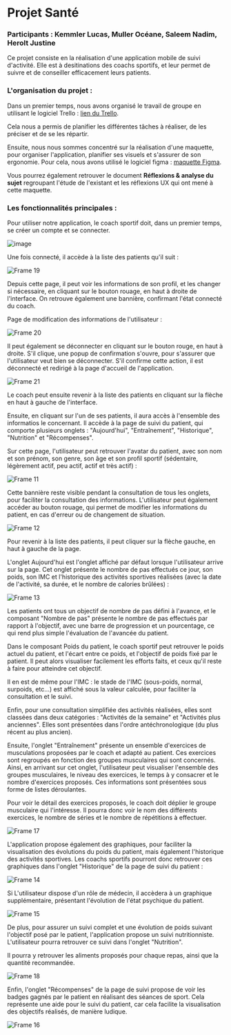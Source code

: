 # Projet Santé 

### Participants : Kemmler Lucas, Muller Océane, Saleem Nadim, Herolt Justine 

Ce projet consiste en la réalisation d'une application mobile de suivi d'activité. Elle est à desitinations des coachs sportifs, et leur permet de suivre et de conseiller efficacement leurs patients. 

### L'organisation du projet : 

Dans un premier temps, nous avons organisé le travail de groupe en utilisant le logiciel Trello : [lien du Trello](https://trello.com/invite/b/cxdAOL79/ATTIb1f0b3e74883130dc56499aba866e3b03F35A4FC/projet-health). 

Cela nous a permis de planifier les différentes tâches à réaliser, de les préciser et de se les répartir. 

Ensuite, nous nous sommes concentré sur la réalisation d'une maquette, pour organiser l'application, planifier ses visuels et s'assurer de son ergonomie.
Pour cela, nous avons utilisé le logiciel figma : [maquette Figma](https://www.figma.com/file/jwhtKrLGsfRS5ISWh5Svie/Health-application?type=design&node-id=0%3A1&mode=design&t=GGX37UxZ0c74jspS-1). 

Vous pourrez également retrouver le document **Réflexions & analyse du sujet** regroupant l'étude de l'existant et les réflexions UX qui ont mené à cette maquette. 

### Les fonctionnalités principales : 

Pour utiliser notre application, le coach sportif doit, dans un premier temps, se créer un compte et se connecter. 

![image](https://github.com/KEMMLERLucas/project_health/assets/93048928/0c635ed5-6542-485e-83a1-2948d972de42)

Une fois connecté, il accède à la liste des patients qu'il suit : 

![Frame 19](https://github.com/KEMMLERLucas/project_health/assets/101339546/6f9527a6-b81c-45a3-9561-1df5ca3c7b9f)

Depuis cette page, il peut voir les informations de son profil, et les changer si nécessaire, en cliquant sur le bouton rouage, en haut à droite de l'interface. 
On retrouve également une bannière, confirmant l'état connecté du coach.

Page de modification des informations de l'utilisateur : 

![Frame 20](https://github.com/KEMMLERLucas/project_health/assets/101339546/ee2e4302-311a-488a-b85f-570a71b0d168)

Il peut également se déconnecter en cliquant sur le bouton rouge, en haut à droite. S'il clique, une popup de confirmation s'ouvre, pour s'assurer que l'utilisateur veut bien se déconnecter. S'il confirme cette action, il est déconnecté et redirigé à la page d'accueil de l'application. 

![Frame 21](https://github.com/KEMMLERLucas/project_health/assets/101339546/c863de35-de69-45b0-8835-674e62b4c3fa)

Le coach peut ensuite revenir à la liste des patients en cliquant sur la flèche en haut à gauche de l'interface. 

Ensuite, en cliquant sur l'un de ses patients, il aura accès à l'ensemble des informatios le concernant. Il accède à la page de suivi du patient, qui comporte plusieurs onglets : "Aujourd'hui", "Entraînement", "Historique", "Nutrition" et "Récompenses".  

Sur cette page, l'utilisateur peut retrouver l'avatar du patient, avec son nom et son prénom, son genre, son âge et son profil sportif (sédentaire, légèrement actif, peu actif, actif et très actif) : 

![Frame 11](https://github.com/KEMMLERLucas/project_health/assets/101339546/957115b2-fe12-4d80-a728-ea29f48c7968)

Cette bannière reste visible pendant la consultation de tous les onglets, pour faciliter la consultation des informations. L'utilisateur peut également accéder au bouton rouage, qui permet de modifier les informations du patient, en cas d'erreur ou de changement de situation. 

![Frame 12](https://github.com/KEMMLERLucas/project_health/assets/101339546/1269c8c4-feed-405c-9592-b0ae931274cd)

Pour revenir à la liste des patients, il peut cliquer sur la flèche gauche, en haut à gauche de la page. 

L'onglet Aujourd'hui est l'onglet affiché par défaut lorsque l'utilisateur arrive sur la page. Cet onglet présente le nombre de pas effectués ce jour, son poids, son IMC et l'historique des activités sportives réalisées (avec la date de l'activité, sa durée, et le nombre de calories brûlées) : 

![Frame 13](https://github.com/KEMMLERLucas/project_health/assets/101339546/158b9682-fb45-4a7d-97fd-ccee5c3048d3)

Les patients ont tous un objectif de nombre de pas défini à l'avance, et le composant "Nombre de pas" présente le nombre de pas effectués par rapport à l'objectif, avec une barre de progression et un pourcentage, ce qui rend plus simple l'évaluation de l'avancée du patient.

Dans le composant Poids du patient, le coach sportif peut retrouver le poids actuel du patient, et l'écart entre ce poids, et l'objectif de poids fixé par le patient. Il peut alors visualiser facilement les efforts faits, et ceux qu'il reste à faire pour atteindre cet objectif.

Il en est de même pour l'IMC : le stade de l'IMC (sous-poids, normal, surpoids, etc…) est affiché sous la valeur calculée, pour faciliter la consultation et le suivi. 

Enfin, pour une consultation simplifiée des activités réalisées, elles sont classées dans deux catégories : "Activités de la semaine" et "Activités plus anciennes". Elles sont présentées dans l'ordre antéchronologique (du plus récent au plus ancien). 

Ensuite, l'onglet "Entraînement" présente un ensemble d'exercices de musculations proposées par le coach et adapté au patient. Ces exercices sont regroupés en fonction des groupes musculaires qui sont concernés. 
Ainsi, en arrivant sur cet onglet, l'utilisateur peut visualiser l'ensemble des groupes musculaires, le niveau des exercices, le temps à y consacrer et le nombre d'exercices proposés. Ces informations sont présentées sous forme de listes déroulantes. 

Pour voir le détail des exercices proposés, le coach doit déplier le groupe musculaire qui l'intéresse. Il pourra donc voir le nom des différents exercices, le nombre de séries et le nombre de répétitions à effectuer. 

![Frame 17](https://github.com/KEMMLERLucas/project_health/assets/101339546/670496c3-dd41-4a5f-8fbd-e4cdae20b71f)

L'application propose également des graphiques, pour faciliter la visualisation des évolutions du poids du patient, mais également l'historique des activités sportives. Les coachs sportifs pourront donc retrouver ces graphiques dans l'onglet "Historique" de la page de suivi du patient : 

![Frame 14](https://github.com/KEMMLERLucas/project_health/assets/101339546/5b187c24-a33a-4199-a3a2-4702bb904c1e)

Si L'utilisateur dispose d'un rôle de médecin, il accèdera à un graphique supplémentaire, présentant l'évolution de l'état psychique du patient. 

![Frame 15](https://github.com/KEMMLERLucas/project_health/assets/101339546/2d0c2e1d-ff95-45ff-a01c-83e92da0175d)

De plus, pour assurer un suivi complet et une évolution de poids suivant l'objectif posé par le patient, l'application propose un suivi nutritionniste. L'utilisateur pourra retrouver ce suivi dans l'onglet "Nutrition". 

Il pourra y retrouver les aliments proposés pour chaque repas, ainsi que la quantité recommandée. 

![Frame 18](https://github.com/KEMMLERLucas/project_health/assets/101339546/75c3724a-9e85-4eed-b66d-7f7cc97f0e80)

Enfin, l'onglet "Récompenses" de la page de suivi propose de voir les badges gagnés par le patient en réalisant des séances de sport. Cela représente une aide pour le suivi du patient, car cela facilite la visualisation des objectifs réalisés, de manière ludique. 

![Frame 16](https://github.com/KEMMLERLucas/project_health/assets/101339546/057e2059-5882-4765-bb96-d23d812eb648)



